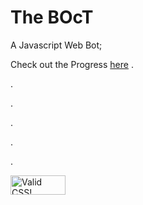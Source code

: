 # The BOcT
A Javascript Web Bot;

Check out the Progress <a href="https://the-ucs-variable.github.io/The-BOcT/">here</a>
.

.

.

.

.

.

<p>
    <a href="https://jigsaw.w3.org/css-validator/validator?uri=https%3A%2F%2Fthe-ucs-variable.github.io%2FThe-BOcT%2F">
        <img style="border:0;width:88px;height:31px"
            src="https://jigsaw.w3.org/css-validator/images/vcss"
            alt="Valid CSS!" />
    </a>
</p>
